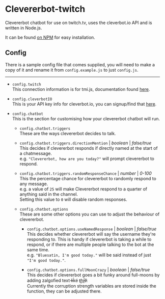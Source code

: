 # Clevererbot-twitch

Clevererbot chatbot for use on twitch.tv, uses the cleverbot.io API and is written in Node<span>.js</span>. 

It can be found [on NPM](https://www.npmjs.com/package/clevererbot-twitch) for easy installation.

## Config
There is a sample config file that comes supplied, you will need to make a copy of it and rename it from `config.example.js` to just `config.js`.

----

+ `config.twitch`  
This connection information is for tmi.js, documentation found [here](http://www.tmijs.org/docs/Configuration.html).

+ `config.cleverbotIO`  
This is your API key info for cleverbot.io, you can signup/find that [here](https://cleverbot.io/keys).

+ `config.chatbot`  
This is the section for customising how your clevererbot chatbot will run.

    + `config.chatbot.triggers`  
    These are the ways clevererbot decides to talk.
    
    + `config.chatbot.triggers.directionMention` | *boolean* | *false/true*  
    This decides if clevererbot responds if directly named at the start of a chatmessage.  
    e.g. `"Clevererbot, how are you today?"` will prompt clevererbot to respond.  
      
    + `config.chatbot.triggers.randomResponseChance` | *number* | *0-100*  
    This the percentage chance for clevererbot to randomly respond to any message.  
    e.g. a value of `25` will make Clevererbot respond to a quarter of anything said in the channel.  
    Setting this value to `0` will disable random responses.  
    
    + `config.chatbot.options`  
    These are some other options you can use to adjust the behaviour of clevererbot.
      
      + `config.chatbot.options.useNamedResponse` | *boolean* | *false/true*  
      This decides whether clevererbot will say the username they're responding to. This is handy if clevererbot is taking a while to respond, or if there are multiple people talking to the bot at the same time.  
      e.g. `"Bluesatin, I'm good today."` will be said instead of just `"I'm good today."`.
      
      + `config.chatbot.options.fullMoonCrazy` | *boolean* | *false/true*  
      This decides if clevererbot goes a bit funky around full-moons by adding zalgofied text l̵̶ik̀é t̴͜h̨i̴͠s̵̕.  
      Currently the corruption strength variables are stored inside the function, they can be adjusted there.
